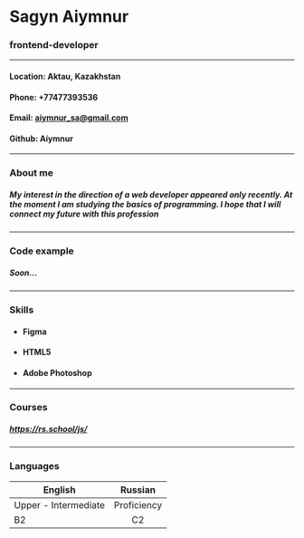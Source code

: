 # Sagyn Aiymnur 
### frontend-developer
---
#### Location: Aktau, Kazakhstan
#### Phone: +77477393536
#### Email: aiymnur_sa@gmail.com
#### Github: Aiymnur
---
### About me
##### My interest in the direction of a web developer appeared only recently. At the moment I am studying the basics of programming. I hope that I will connect my future with this profession
---
### Code example
##### Soon...
---
### Skills
* #### Figma
* #### HTML5
* #### Adobe Photoshop
---
### Courses
##### https://rs.school/js/
---
### Languages

| English  | Russian |  
| ------------- |:-------------:| 
|    Upper - Intermediate   |  Proficiency    |
| B2     | C2     |
